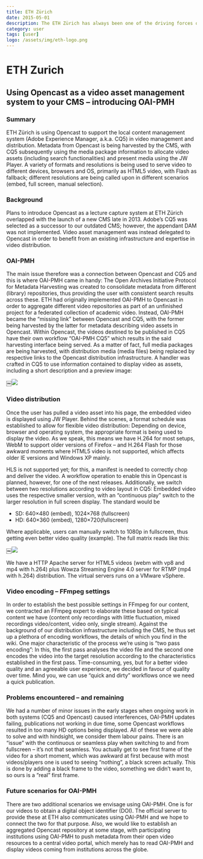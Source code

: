 ```yaml
---
title: ETH Zürich
date: 2015-05-01
description: The ETH Zürich has always been one of the driving forces of the Opencast project. A high degree on integration into their campus infrastructure is important to them.
category: user
tags: [user]
logo: /assets/img/eth-logo.png
---
```


# ETH Zurich
## Using Opencast as a video asset management system to your CMS – introducing OAI-PMH

### Summary
ETH Zürich is using Opencast to support the local content management system (Adobe Experience Manager, a.k.a. CQ5) in video management and distribution. Metadata from Opencast is being harvested by the CMS, with CQ5 subsequently using the media package information to allocate video assets (including search functionalities) and present media using the JW Player. A variety of formats and resolutions is being used to serve video to different devices, browsers and OS, primarily as HTML5 video, with Flash as fallback; different resolutions are being called upon in different scenarios (embed, full screen, manual selection).

### Background
Plans to introduce Opencast as a lecture capture system at ETH Zürich overlapped with the launch of a new CMS late in 2013. Adobe’s CQ5 was selected as a successor to our outdated CMS; however, the appendant DAM was not implemented. Video asset management was instead delegated to Opencast in order to benefit from an existing infrastructure and expertise in video distribution.

### OAI-PMH
The main issue therefore was a connection between Opencast and CQ5 and this is where OAI-PMH came in handy: The Open Archives Initiative Protocol for Metadata Harvesting was created to consolidate metadata from different (library) repositories, thus providing the user with consistent search results across these. ETH had originally implemented OAI-PMH to Opencast in order to aggregate different video repositories as part of an unfinished project for a federated collection of academic video. Instead, OAI-PMH became the “missing link” between Opencast and CQ5, with the former being harvested by the latter for metadata describing video assets in Opencast. Within Opencast, the videos destined to be published in CQ5 have their own workflow “OAI-PMH CQ5” which results in the said harvesting interface being served. As a matter of fact, full media packages are being harvested, with distribution media (media files) being replaced by respective links to the Opencast distribution infrastructure. A handler was crafted in CQ5 to use information contained to display video as assets, including a short description and a preview image:

￼<img src="http://www.opencast.org/wp-content/uploads/2015/07/eth1-300x149.png">


### Video distribution
Once the user has pulled a video asset into his page, the embedded video is displayed using JW Player. Behind the scenes, a format schedule was established to allow for flexible video distribution: Depending on device, browser and operating system, the appropriate format is being used to display the video. As we speak, this means we have H.264 for most setups, WebM to support older versions of Firefox – and H.264 Flash for those awkward moments where HTML5 video is not supported, which affects older IE versions and Windows XP mainly.

HLS is not supported yet; for this, a manifest is needed to correctly chop and deliver the video. A workflow operation to enable this in Opencast is planned, however, for one of the next releases. Additionally, we switch between two resolutions according to video layout in CQ5: Embedded video uses the respective smaller version, with an “continuous play” switch to the larger resolution in full screen display. The standard would be

- SD: 640×480 (embed), 1024×768 (fullscreen)
- HD: 640×360 (embed), 1280×720(fullscreen)

Where applicable, users can manually switch to 1080p in fullscreen, thus getting even better video quality (example). The full matrix reads like this:

￼<img src="http://www.opencast.org/wp-content/uploads/2015/07/eth2-300x91.png">

We have a HTTP Apache server for HTML5 videos (webm with vp8 and mp4 with h.264) plus Wowza Streaming Engine 4.0 server for RTMP (mp4 with h.264) distribution. The virtual servers runs on a VMware vSphere.

### Video encoding – FFmpeg settings
In order to establish the best possible settings in FFmpeg for our content, we contracted an FFmpeg expert to elaborate these based on typical content we have (content only recordings with little fluctuation, mixed recordings video/content, video only, single stream). Against the background of our distribution infrastructure including the CMS, he thus set up a plethora of encoding workflows, the details of which you find in the wiki. One major characteristic of the process we’re using is “two pass encoding”: In this, the first pass analyses the video file and the second one encodes the video into the target resolution according to the characteristics established in the first pass. Time-consuming, yes, but for a better video quality and an agreeable user experience, we decided in favour of quality over time. Mind you, we can use “quick and dirty” workflows once we need a quick publication.

### Problems encountered – and remaining
We had a number of minor issues in the early stages when ongoing work in both systems (CQ5 and Opencast) caused interferences, OAI-PMH updates failing, publications not working in due time, some Opencast workflows resulted in too many HD options being displayed. All of these we were able to solve and with hindsight, we consider them labour pains. There is an “issue” with the continuous or seamless play when switching to and from fullscreen – it’s not that seamless. You actually get to see first frame of the video for a short moment, which was awkward at first because with most videos/players one is used to seeing “nothing”, a black screen actually. This is done by adding a black frame to the video, something we didn’t want to, so ours is a “real” first frame.

### Future scenarios for OAI-PMH
There are two additional scenarios we envisage using OAI-PMH. One is for our videos to obtain a digital object identifier (DOI). The official server to provide these at ETH also communicates using OAI-PMH and we hope to connect the two for that purpose. Also, we would like to establish an aggregated Opencast repository at some stage, with participating institutions using OAI-PMH to push metadata from their open video resources to a central video portal, which merely has to read OAI-PMH and display videos coming from institutions across the globe.


